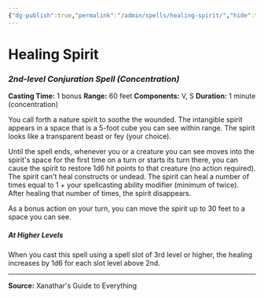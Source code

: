 ```yaml
---
{"dg-publish":true,"permalink":"/admin/spells/healing-spirit/","hide":true,"updated":"2025-08-05T19:49:54.599+01:00"}
---
```


# Healing Spirit
### *2nd-level Conjuration Spell* *(Concentration)*
**Casting Time:** 1 bonus
**Range:** 60 feet
**Components:** V, S
**Duration:** 1 minute (concentration)

You call forth a nature spirit to soothe the wounded. The intangible spirit appears in a space that is a 5-foot cube you can see within range. The spirit looks like a transparent beast or fey (your choice).

Until the spell ends, whenever you or a creature you can see moves into the spirit's space for the first time on a turn or starts its turn there, you can cause the spirit to restore 1d6 hit points to that creature (no action required). The spirit can't heal constructs or undead. The spirit can heal a number of times equal to 1 + your spellcasting ability modifier (minimum of twice). After healing that number of times, the spirit disappears.

As a bonus action on your turn, you can move the spirit up to 30 feet to a space you can see.

##### At Higher Levels
When you cast this spell using a spell slot of 3rd level or higher, the healing increases by 1d6 for each slot level above 2nd.

---
**Source:** Xanathar's Guide to Everything